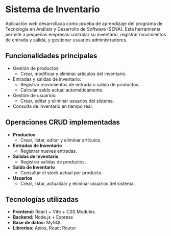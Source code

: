 #  Sistema de Inventario 

Aplicación web desarrollada como prueba de aprendizaje del programa de Tecnología en Análisis y Desarrollo de Software (SENA). Esta herramienta permite a pequeñas empresas controlar su inventario, registrar movimientos de entrada y salida, y gestionar usuarios administradores.

##  Funcionalidades principales

- Gestión de productos:
  - Crear, modificar y eliminar artículos del inventario.
- Entradas y salidas de inventario:
  - Registrar movimientos de entrada o salida de productos.
  - Calcular saldo actual automáticamente.
- Gestión de usuarios:
  - Crear, editar y eliminar usuarios del sistema.
- Consulta de inventario en tiempo real.

##  Operaciones CRUD implementadas

- **Productos**
  - Crear, listar, editar y eliminar artículos.
- **Entradas de Inventario**
  - Registrar nuevas entradas.
- **Salidas de Inventario**
  - Registrar salidas de productos.
- **Saldo de Inventario**
  - Consultar el stock actual por producto.
- **Usuarios**
  - Crear, listar, actualizar y eliminar usuarios del sistema.


## Tecnologías utilizadas

- **Frontend:** React + Vite + CSS Modules
- **Backend:** Node.js + Express
- **Base de datos:** MySQL
- **Librerías:** Axios, React Router





